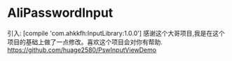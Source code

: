 # AliPasswordInput
 引入:
 [compile 'com.ahkkfh:InputLibrary:1.0.0']
感谢这个大哥项目,我是在这个项目的基础上做了一点修改。喜欢这个项目会对你有帮助.
https://github.com/huage2580/PswInputViewDemo
